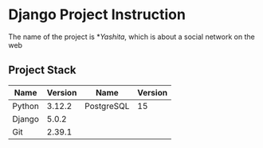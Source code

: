 # Django Project Instruction

The name of the project is **Yashita*, which is about a social network on the web
## Project Stack

| Name   | Version | Name       | Version |
|--------|---------|------------|---------|
| Python | 3.12.2  | PostgreSQL |   15    |
| Django | 5.0.2   |            |         |
| Git    | 2.39.1  |            |         |
